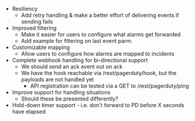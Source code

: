 * Resiliency
   * Add retry handling & make a better effort of delivering events if sending fails
* Improved filtering
   * Make it easier for users to configure what alarms get forwarded
   * Add example for filtering on last event parm.
* Customizable mapping
   * Allow users to configure how alarms are mapped to incidents
* Complete webhook handling for bi-directional support
   * We should send an ack event out on ack
   * We have the hook reachable via /rest/pagerduty/hook, but the payloads are not handled yet
      * API registration can be tested via a GET to /rest/pagerduty/ping
* Improve support for handling situations
  * Should these be presented differently?
* Hold-down timer support - i.e. don't forward to PD before X seconds have elapsed
